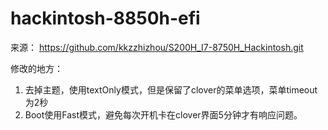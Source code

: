# hackintosh-8850h-efi

来源： https://github.com/kkzzhizhou/S200H_I7-8750H_Hackintosh.git

修改的地方：
1. 去掉主题，使用textOnly模式，但是保留了clover的菜单选项，菜单timeout为2秒
2. Boot使用Fast模式，避免每次开机卡在clover界面5分钟才有响应问题。